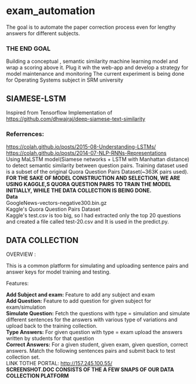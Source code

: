 # exam_automation
The goal is to automate the paper correction process even for lengthy answers for different subjects.
### THE END GOAL
Building a conceptual , semantic similarity machine learning model and wrap a scoring above it.
Plug it wih the web-app and develop a strategy for model maintenance and monitoring
The current experiment is being done for Operating Systems subject in SRM university
## SIAMESE-LSTM
Inspired from Tensorflow Implementation of https://github.com/dhwajraj/deep-siamese-text-similarity <br /> 
### Referrences:
https://colah.github.io/posts/2015-08-Understanding-LSTMs/ <br /> 
https://colah.github.io/posts/2014-07-NLP-RNNs-Representations<BR />
Using MaLSTM model(Siamese networks + LSTM with Manhattan distance) to detect semantic similarity between question pairs. Training dataset used is a subset of the original Quora Question Pairs Dataset(~363K pairs used).<BR />
<B>FOR THE SAKE OF MODEL CONSTRUCTION AND SELECTION, WE ARE USING KAGGLE,S QUORA QUESTION PAIRS TO TRAIN THE MODEL INITIALLY, WHILE THE DATA COLLECTION IS BEING DONE.</B><BR />
<B>Data</B><BR />
GoogleNews-vectors-negative300.bin.gz<BR />
Kaggle's Quora Question Pairs Dataset<BR />
Kaggle's test.csv is too big, so I had extracted only the top 20 questions and created a file called test-20.csv and It is used in the predict.py.

## DATA COLLECTION
OVERVIEW :<BR />

This is a common platform for simulating and uploading sentence pairs and answer keys for model training and testing.<BR />

Features:<BR />

<B>Add Subject and exam:</B> Feature to add any subject and exam<BR />
<B>Add Question:</B> Feature to add question for given subject for exam/simulation<BR />
<B>Simulate Question:</B> Fetch the questions with type = simulation and simulate different sentences for the answers with various type of variations and upload back to the training collection.<BR />
<B>Type Answers:</B> For given question with type = exam upload the answers written by students for that question<BR />
<B>Correct Answers:</B> For a given student, given exam, given question, correct answers. Match the following sentences pairs and submit back to test collection set.<BR />
LINK TOTHE PORTAL: http://157.245.100.55/ <BR />
<B>SCREENSHOT.DOC CONSISTS OF THE A FEW SNAPS OF OUR DATA COLLECTION PLATFORM</B>
